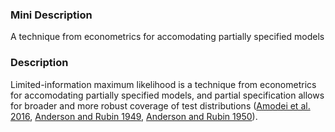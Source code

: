 ### Mini Description

A technique from econometrics for accomodating partially specified models

### Description

Limited-information maximum likelihood is a technique from econometrics for accomodating partially specified models, and partial specification allows for broader and more robust coverage of test distributions ([Amodei et al. 2016](http://arxiv.org/abs/1606.06565), [Anderson and Rubin 1949](http://dx.doi.org/10.1214/aoms/1177730090), [Anderson and Rubin 1950](http://www.jstor.org/stable/2236607)).
